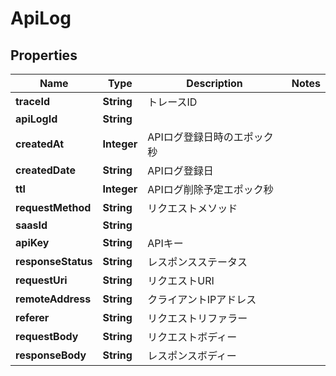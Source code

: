 

# ApiLog


## Properties

| Name | Type | Description | Notes |
|------------ | ------------- | ------------- | -------------|
|**traceId** | **String** | トレースID |  |
|**apiLogId** | **String** |  |  |
|**createdAt** | **Integer** | APIログ登録日時のエポック秒 |  |
|**createdDate** | **String** | APIログ登録日 |  |
|**ttl** | **Integer** | APIログ削除予定エポック秒 |  |
|**requestMethod** | **String** | リクエストメソッド |  |
|**saasId** | **String** |  |  |
|**apiKey** | **String** | APIキー |  |
|**responseStatus** | **String** | レスポンスステータス |  |
|**requestUri** | **String** | リクエストURI |  |
|**remoteAddress** | **String** | クライアントIPアドレス |  |
|**referer** | **String** | リクエストリファラー |  |
|**requestBody** | **String** | リクエストボディー |  |
|**responseBody** | **String** | レスポンスボディー |  |



